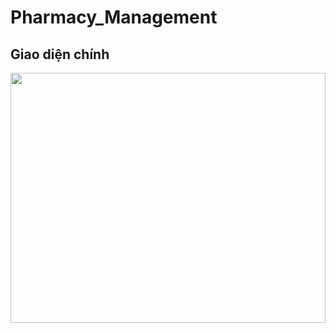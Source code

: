 # Pharmacy_Management

## Giao diện chính
<p align="center">
    <img src="https://res.cloudinary.com/dl3hvap4a/image/upload/v1695998135/%E1%BA%A2nh1_trov9u.png" style="width:100%;height:400px" />
</p>
